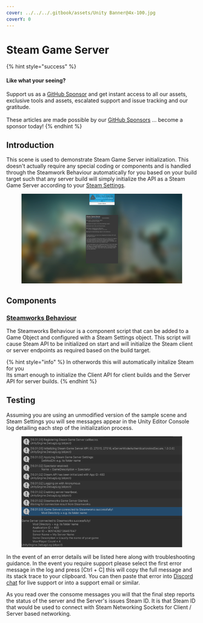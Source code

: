```yaml
---
cover: ../../../.gitbook/assets/Unity Banner@4x-100.jpg
coverY: 0
---
```


# Steam Game Server

{% hint style="success" %}
#### Like what your seeing?

Support us as a [GitHub Sponsor](../../../become-a-sponsor/) and get instant access to all our assets, exclusive tools and assets, escalated support and issue tracking and our gratitude.\
\
These articles are made possible by our [GitHub Sponsors](../../../become-a-sponsor/) ... become a sponsor today!
{% endhint %}

## Introduction

This scene is used to demonstrate Steam Game Server initialization. This doesn't actually require any special coding or components and is handled through the Steamwork Behaviour automatically for you based on your build target such that any server build will simply initialize the API as a Steam Game Server according to your [Steam Settings](../scriptable-objects/steam-settings/).

<figure><img src="../../../.gitbook/assets/image (13) (1) (1) (1) (1) (1) (1) (1).png" alt=""><figcaption></figcaption></figure>

## Components

### [Steamworks Behaviour](../components/steamworks-behaviour.md)

The Steamworks Behaviour is a component script that can be added to a Game Object and configured with a Steam Settings object. This script will cause Steam API to be initialized on start and will initialize the Steam client or server endpoints as required based on the build target.

{% hint style="info" %}
In otherwords this will automatically initalize Steam for you\
Its smart enough to initialize the Client API for client builds and the Server API for server builds.
{% endhint %}

## Testing

Assuming you are using an unmodified version of the sample scene and Steam Settings you will see messages appear in the Unity Editor Console log detailing each step of the initialization process.

<figure><img src="../../../.gitbook/assets/image (19) (1) (1) (1).png" alt=""><figcaption></figcaption></figure>

In the event of an error details will be listed here along with troubleshooting guidance. In the event you require support please select the first error message in the log and press \[Ctrl + C] this will copy the full message and its stack trace to your clipboard. You can then paste that error into [Discord chat](https://discord.gg/eVVgM36) for live support or into a support email or similar.

As you read over the consome messages you will that the final step reports the status of the server and the Server's issues Steam ID. It is that Steam ID that would be used to connect with Steam Networking Sockets for Client / Server based networking.
